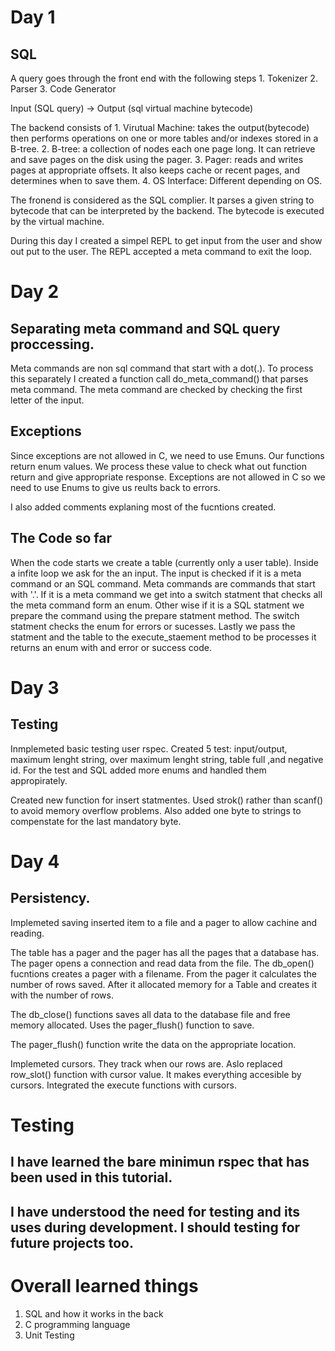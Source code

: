 # Day 1
## SQL
A query goes through the front end with the following steps
    1. Tokenizer
    2. Parser
    3. Code Generator

Input (SQL query) -> Output (sql virtual machine bytecode)

The backend consists of
    1. Virutual Machine: takes the output(bytecode) then performs operations on one or more tables and/or indexes stored in a B-tree.
    2. B-tree: a collection of nodes each one page long. It can retrieve and save pages on the disk using the pager.
    3. Pager: reads and writes pages at appropriate offsets. It also keeps cache or recent pages, and determines when to save them.
    4. OS Interface: Different depending on OS.

The fronend is considered as the SQL complier. It parses a given string to bytecode that can be interpreted by the backend. The bytecode is executed by the virtual machine.

During this day I created a simpel REPL to get input from the user and show out put to the user. The REPL accepted a meta command to exit the loop.


# Day 2
## Separating meta command and SQL query proccessing.
Meta commands are non sql command that start with a dot(.). To process this separately I created a function call do_meta_command() that parses meta command. The meta command are checked by checking the first letter of the input.
## Exceptions
Since exceptions are not allowed in C, we need to use Emuns. Our functions return enum values. We process these value to check what out function return and give appropriate response.
Exceptions are not allowed in C so we need to use Enums to give us reults back to errors.

I also added comments explaning most of the fucntions created.

## The Code so far
When the code starts we create a table (currently only a user table). Inside a infite loop we ask for the an input.
The input is checked if it is a meta command or an SQL command. Meta commands are commands that start with '.'.
If it is a meta command we get into a switch statment that checks all the meta command form an enum.
Other wise if it is a SQL statment we prepare the command using the prepare statment method. The switch statment checks the enum for errors or sucesses.
Lastly we pass the statment and the table to the execute_staement method to be processes it returns an enum with and error or success code.


# Day 3
## Testing
Inmplemeted basic testing user rspec. Created 5 test: input/output, maximum lenght string, over maximum lenght string, table full ,and negative id.
For the test and SQL added more enums and handled them appropirately.

Created new function for insert statmentes. Used strok() rather than scanf() to avoid memory overflow problems. Also added one byte to strings to compenstate for the last mandatory byte.

# Day 4
## Persistency.
Implemeted saving inserted item to a file and a pager to allow cachine and reading.

The table has a pager and the pager has all the pages that a database has. The pager opens a connection and read data from the file.
The db_open() fucntions creates a pager with a filename. From the pager it calculates the number of rows saved. After it allocated memory for a Table and creates it with the number of rows.

The db_close() functions saves all data to the database file and free memory allocated. Uses the pager_flush() function to save.

The pager_flush() function write the data on the appropriate location.

Implemeted cursors. They track when our rows are. Aslo replaced row_slot() function with cursor value. It makes everything accesible by cursors.
Integrated the execute functions with cursors.


# Testing

## I have learned the bare minimun rspec that has been used in this tutorial.
## I have understood the need for testing and its uses during development. I should testing for future projects too.

# Overall learned things

1. SQL and how it works in the back
2. C programming language
3. Unit Testing

